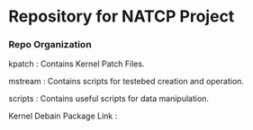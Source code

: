 # Repository for NATCP Project

### Repo Organization
kpatch : Contains Kernel Patch Files.

mstream : Contains scripts for testebed creation and operation.

scripts : Contains useful scripts for data manipulation.

Kernel Debain Package Link : 
